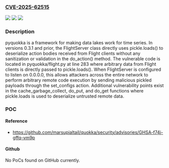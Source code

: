 ### [CVE-2025-62515](https://cve.mitre.org/cgi-bin/cvename.cgi?name=CVE-2025-62515)
![](https://img.shields.io/static/v1?label=Product&message=quokka&color=blue)
![](https://img.shields.io/static/v1?label=Version&message=%3C%3D%203.0.1%20&color=brightgreen)
![](https://img.shields.io/static/v1?label=Vulnerability&message=CWE-502%3A%20Deserialization%20of%20Untrusted%20Data&color=brightgreen)

### Description

pyquokka is a framework for making data lakes work for time series. In versions 0.3.1 and prior, the FlightServer class directly uses pickle.loads() to deserialize action bodies received from Flight clients without any sanitization or validation in the do_action() method. The vulnerable code is located in pyquokka/flight.py at line 283 where arbitrary data from Flight clients is directly passed to pickle.loads(). When FlightServer is configured to listen on 0.0.0.0, this allows attackers across the entire network to perform arbitrary remote code execution by sending malicious pickled payloads through the set_configs action. Additional vulnerability points exist in the cache_garbage_collect, do_put, and do_get functions where pickle.loads is used to deserialize untrusted remote data.

### POC

#### Reference
- https://github.com/marsupialtail/quokka/security/advisories/GHSA-f74j-gffq-vm9p

#### Github
No PoCs found on GitHub currently.

